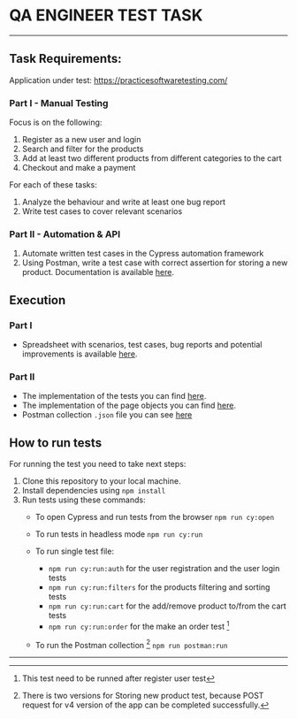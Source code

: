 # QA ENGINEER TEST TASK  
---

## Task Requirements:  

 Application under test: https://practicesoftwaretesting.com/  


### Part I - Manual Testing
 Focus is on the following:  
  
  1. Register as a new user and login
  2. Search and filter for the products
  3. Add at least two different products from different categories to the cart
  4. Checkout and make a payment  
    
 For each of these tasks:  
  
  1. Analyze the behaviour and write at least one bug report
  2. Write test cases to cover relevant scenarios


### Part II - Automation & API  
  1. Automate written test cases in the Cypress automation framework
  2. Using Postman, write a test case with correct assertion for storing a new product. Documentation is available [here](https://api.practicesoftwaretesting.com/api/documentation).  
  
## Execution  
### Part I  
- Spreadsheet with scenarios, test cases, bug reports and potential improvements is available [here](https://docs.google.com/spreadsheets/d/14ju3isJk3bi0kZKLkpp9aRsbBFPPuSwLYaSyFumodAc/edit?usp=sharing).  

### Part II  
- The implementation of the tests you can find [here](https://github.com/m-radman/QA_Test_Task/tree/main/cypress/e2e/tests).  
- The implementation of the page objects you can find [here](https://github.com/m-radman/QA_Test_Task/tree/main/cypress/e2e/pages).  
- Postman collection `.json` file you can see [here](https://github.com/m-radman/QA_Test_Task/blob/main/postman/StoreNewProduct.postman_collection.json)  

## How to run tests  
For running the test you need to take next steps:  
  
  1. Clone this repository to your local machine.
  2. Install dependencies using `npm install`
  3. Run tests using these commands:  
     - To open Cypress and run tests from the browser `npm run cy:open`
     - To run tests in headless mode `npm run cy:run`
     - To run single test file:  
        
         - `npm run cy:run:auth` for the user registration and the user login tests  
         - `npm run cy:run:filters` for the products filtering and sorting tests  
         - `npm run cy:run:cart` for the add/remove product to/from the cart tests  
         - `npm run cy:run:order` for the make an order test [^1]  
      - To run the Postman collection [^2] `npm run postman:run`
---
[^1]: This test need to be runned after register user test  
[^2]: There is two versions for Storing new product test, because POST request for v4 version of the app can be completed successfully.